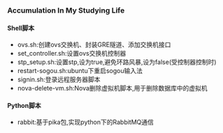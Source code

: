 ### Accumulation In My Studying Life

#### Shell脚本

- ovs.sh:创建ovs交换机、封装GRE隧道、添加交换机接口
- set_controller.sh:设置ovs交换机控制器
- stp_setup.sh:设置stp,设为true,避免环路风暴,设为false(受控制器控制时)
- restart-sogou.sh:ubuntu下重启sogou输入法
- signin.sh:登录远程服务器脚本
- nova-delete-vm.sh:Nova删除虚拟机脚本,用于删除数据库中的虚拟机

#### Python脚本

- rabbit:基于pika包,实现python下的RabbitMQ通信
